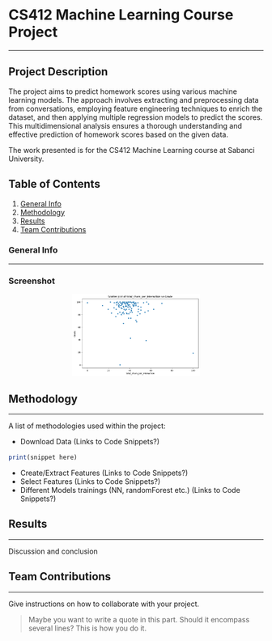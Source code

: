 # CS412 Machine Learning Course Project
***
## Project Description

The project aims to predict homework scores using various machine learning models. The approach involves extracting and preprocessing data from conversations, employing feature engineering techniques to enrich the dataset, and then applying multiple regression models to predict the scores. This multidimensional analysis ensures a thorough understanding and effective prediction of homework scores based on the given data.

The work presented is for the CS412 Machine Learning course at Sabanci University.

## Table of Contents
1. [General Info](#general-info)
2. [Methodology](#methodology)
3. [Results](#results)
4. [Team Contributions](#teamcontributions)
### General Info
***

### Screenshot
<p align="center">
  <img src="Plots/image.png" alt="Ornek" width="50%">
</p>

## Methodology
***
A list of methodologies used within the project:
* Download Data (Links to Code Snippets?)
  
```ruby
print(snippet here)
```

* Create/Extract Features (Links to Code Snippets?)
* Select Features (Links to Code Snippets?)
* Different Models trainings (NN, randomForest etc.) (Links to Code Snippets?)
## Results
***
Discussion and conclusion

## Team Contributions
***
Give instructions on how to collaborate with your project.
> Maybe you want to write a quote in this part. 
> Should it encompass several lines?
> This is how you do it.
